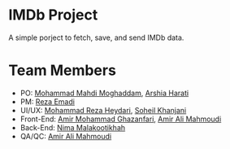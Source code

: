 # IMDb Project
A simple porject to fetch, save, and send IMDb data.

# Team Members
- PO: [Mohammad Mahdi Moghaddam](https://github.com/Moghaddm), [Arshia Harati](https://github.com/ArshiaHarati)
- PM: [Reza Emadi](https://github.com/captain-SRED)
- UI/UX: [Mohammad Reza Heydari](https://github.com/m20r05), [Soheil Khanjani](https://github.com/defSoheil)
- Front-End: [Amir Mohammad Ghazanfari](https://github.com/amirchi007), [Amir Ali Mahmoudi](https://github.com/Dr-Bad)
- Back-End: [Nima Malakootikhah](https://github.com/Nima8FT)
- QA/QC: [Amir Ali Mahmoudi](https://github.com/Dr-Bad)